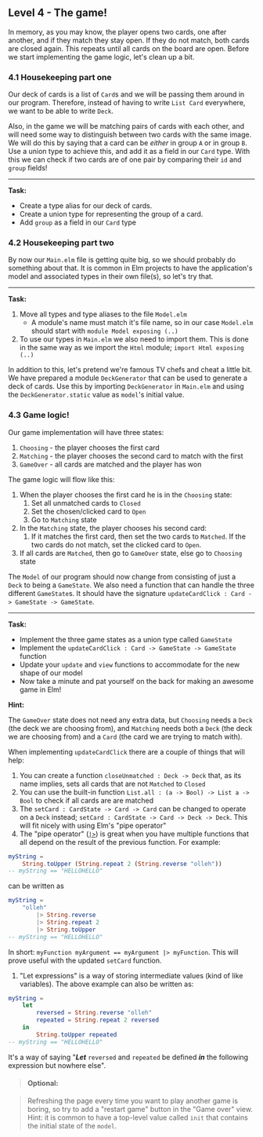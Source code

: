 ## Level 4 - The game!

In memory, as you may know, the player opens two cards, one after another, and if they match they stay open.
If they do not match, both cards are closed again.
This repeats until all cards on the board are open. Before we start implementing the game logic, let's clean up a bit.

### 4.1 Housekeeping part one

Our deck of cards is a list of `Card`s and we will be passing them around in our program.
Therefore, instead of having to write `List Card` everywhere, we want to be able to write `Deck`.

Also, in the game we will be matching pairs of cards with each other, and will need some way to distinguish between two cards with the same image.
We will do this by saying that a card can be _either_ in group `A` or in group `B`. Use a union type to achieve this, and add it as a field in our `Card` type.
With this we can check if two cards are of one pair by comparing their `id` and `group` fields!

---
**Task:**
* Create a type alias for our deck of cards.
* Create a union type for representing the group of a card.
* Add `group` as a field in our `Card` type

### 4.2 Housekeeping part two

By now our `Main.elm` file is getting quite big, so we should probably do something about that.
It is common in Elm projects to have the application's model and associated types in their own file(s), so let's try that.

---
**Task:**

1. Move all types and type aliases to the file `Model.elm`
    * A module's name must match it's file name, so in our case `Model.elm` should start with `module Model exposing (..)`
1. To use our types in `Main.elm` we also need to import them. This is done in the same way as we import the `Html` module; `import Html exposing (..)`


In addition to this, let's pretend we're famous TV chefs and cheat a little bit. We have prepared a module `DeckGenerator` that can be used to generate a deck of cards.
Use this by importing `DeckGenerator` in `Main.elm` and using the `DeckGenerator.static` value as `model`'s initial value.


### 4.3 Game logic!

Our game implementation will have three states:

  1. `Choosing` - the player chooses the first card
  1. `Matching` - the player chooses the second card to match with the first
  1. `GameOver` - all cards are matched and the player has won

The game logic will flow like this:

  1. When the player chooses the first card he is in the `Choosing` state:
      1. Set all unmatched cards to `Closed`
      1. Set the chosen/clicked card to `Open`
      1. Go to `Matching` state
  1. In the `Matching` state, the player chooses his second card:
      1. If it matches the first card, then set the two cards to `Matched`. If the two cards do not match, set the clicked card to `Open`.
  1. If all cards are `Matched`, then go to `GameOver` state, else go to `Choosing` state

The `Model` of our program should now change from consisting of just a `Deck` to being a `GameState`.
We also need a function that can handle the three different `GameState`s.
It should have the signature `updateCardClick : Card -> GameState -> GameState`.

---
**Task:**
* Implement the three game states as a union type called `GameState`
* Implement the `updateCardClick : Card -> GameState -> GameState` function
* Update your `update` and `view` functions to accommodate for the new shape of our model
* Now take a minute and pat yourself on the back for making an awesome game in Elm!


**Hint:**

The `GameOver` state does not need any extra data, but `Choosing` needs a `Deck` (the deck we are choosing from), and `Matching` needs both a `Deck` (the deck we are choosing from) and a `Card` (the card we are trying to match with).

When implementing `updateCardClick` there are a couple of things that will help:
1. You can create a function `closeUnmatched : Deck -> Deck` that, as its name implies, sets all cards that are not `Matched` to `Closed`
1. You can use the built-in function `List.all : (a -> Bool) -> List a -> Bool` to check if all cards are are matched
1. The `setCard : CardState -> Card -> Card` can be changed to operate on a `Deck` instead; `setCard : CardState -> Card -> Deck -> Deck`. This will fit nicely with using Elm's "pipe operator"
1. The "pipe operator" ([`|>`](http://package.elm-lang.org/packages/elm-lang/core/latest/Basics#|>)) is great when you have multiple functions that all depend on the result of the previous function.
For example:
```elm
myString =
    String.toUpper (String.repeat 2 (String.reverse "olleh"))
-- myString == "HELLOHELLO"
```
can be written as
```elm
myString =
    "olleh"
        |> String.reverse
        |> String.repeat 2
        |> String.toUpper
-- myString == "HELLOHELLO"
```
In short: `myFunction myArgument == myArgument |> myFunction`.
This will prove useful with the updated `setCard` function.
1. "Let expressions" is a way of storing intermediate values (kind of like variables).
The above example can also be written as:
```elm
myString =
    let
        reversed = String.reverse "olleh"
        repeated = String.repeat 2 reversed
    in
        String.toUpper repeated
-- myString == "HELLOHELLO"
```
It's a way of saying "**_Let_** `reversed` and `repeated` be defined **_in_** the following expression but nowhere else".

>#### Optional:

>Refreshing the page every time you want to play another game is boring, so try to add a "restart game" button in the "Game over" view. Hint: it is common to have a top-level value called `init` that contains the initial state of the `model`.

